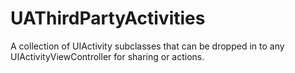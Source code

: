 UAThirdPartyActivities
======================

A collection of UIActivity subclasses that can be dropped in to any UIActivityViewController for sharing or actions.
